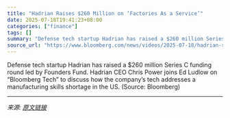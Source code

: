 ```yaml
---
title: "Hadrian Raises $260 Million on ‘Factories As a Service’"
date: 2025-07-18T19:41:23+08:00
categories: ["finance"]
tags: []
summary: "Defense tech startup Hadrian has raised a $260 million Series C funding round led by Founders Fund. Hadrian CEO Chris Power joins Ed Ludlow on “Bloomberg Tech” to discuss how the company’s tech addres"
source_url: "https://www.bloomberg.com/news/videos/2025-07-18/hadrian-raises-260-million-on-factories-as-a-service-video"
---
```


Defense tech startup Hadrian has raised a $260 million Series C funding round led by Founders Fund. Hadrian CEO Chris Power joins Ed Ludlow on “Bloomberg Tech” to discuss how the company’s tech addresses a manufacturing skills shortage in the US. (Source: Bloomberg)

---

*来源: [原文链接](https://www.bloomberg.com/news/videos/2025-07-18/hadrian-raises-260-million-on-factories-as-a-service-video)*
